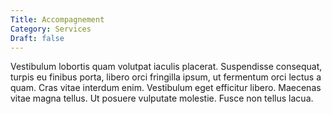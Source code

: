 ```yaml
---
Title: Accompagnement
Category: Services
Draft: false
---
```


Vestibulum lobortis quam volutpat iaculis placerat. Suspendisse consequat, turpis eu finibus porta, libero orci fringilla ipsum, ut fermentum orci lectus a quam. Cras vitae interdum enim. Vestibulum eget efficitur libero. Maecenas vitae magna tellus. Ut posuere vulputate molestie. Fusce non tellus lacua.
